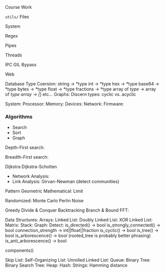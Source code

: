Course Work

`utils/`
Files

System

Regex

Pipes

Threads

IPC GIL Bypass

Web

Database
Type Coersion:
string -> *type
int -> *type
hex -> *type
base64 -> *type
bytes -> *type
float -> *type
fractions -> *type
array of _type_ -> array of *type
array -> [*]
etc...
Graphs:
Discern types:
cyclic vs. acyclic

System:
Processor:
Memory:
Devices:
Network:
Firmware:

### Algorithms
* Search
* Sort
* Graph

Depth-First search:

Breadth-First search:

Dijkstra
Dijkstra-Scholten
- Network Analysis:
- Link Analysis:
	Girvan-Newman (detect communities)

Pattern
Geometric
Mathematical:
Limit

Randomized:
Monte Carlo
Perlin Noise


Greedy
Divide & Conquer
Backtracking
Branch & Bound
FFT:

Data Structures:
Arrays:
Linked List:
Doubly Linked List:
XOR Linked List:
Matrix:
Stack:
Graph:
Detect:
is_directed() -> bool
	is_strongly_connected() -> bool
	connection_strength -> int||float||fraction
is_cyclic() -> bool
is_tree() -> bool
	 is_arborescence() -> bool (rooted_tree is probably better phrasing)
	 is_anti_arborescence() -> bool

components()


Skip List:
Self-Organizing List:
Unrolled Linked List:
Queue:
Binary Tree:
Binary Search Tree:
Heap:
Hash:
Strings:
Hamming distance

